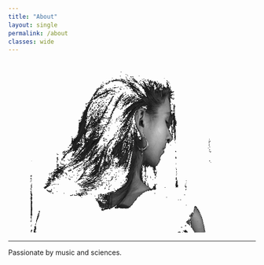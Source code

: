```yaml
---
title: "About"
layout: single
permalink: /about
classes: wide
---
```


<p align="center">
  <img width="500" height="350" src="https://raw.githubusercontent.com/ninon-io/ninon-io.github.io/master/images/ninon_dos2.png">
</p>

*****************************************************

Passionate by music and sciences.
